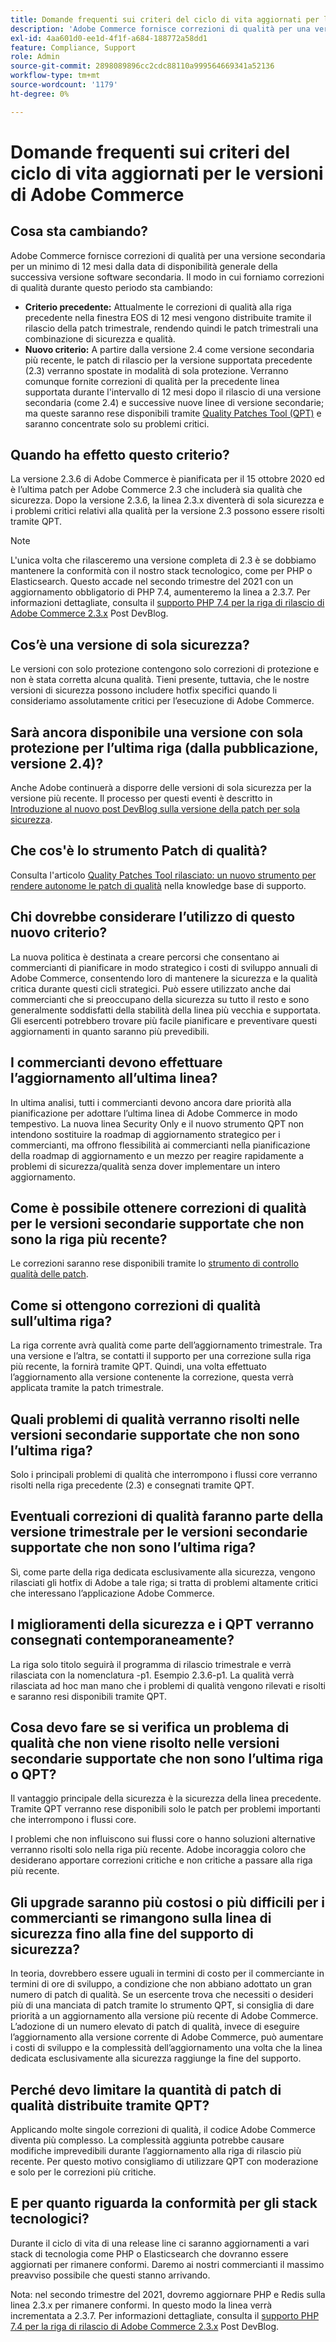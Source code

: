 ```yaml
---
title: Domande frequenti sui criteri del ciclo di vita aggiornati per le versioni di Adobe Commerce
description: 'Adobe Commerce fornisce correzioni di qualità per una versione secondaria per un minimo di 12 mesi dalla data di disponibilità generale della successiva versione software secondaria. Il modo in cui forniamo correzioni di qualità durante questo periodo sta cambiando:'
exl-id: 4aa601d0-ee1d-4f1f-a684-188772a58dd1
feature: Compliance, Support
role: Admin
source-git-commit: 2898089896cc2cdc88110a999564669341a52136
workflow-type: tm+mt
source-wordcount: '1179'
ht-degree: 0%

---
```


# Domande frequenti sui criteri del ciclo di vita aggiornati per le versioni di Adobe Commerce

## Cosa sta cambiando?

Adobe Commerce fornisce correzioni di qualità per una versione secondaria per un minimo di 12 mesi dalla data di disponibilità generale della successiva versione software secondaria. Il modo in cui forniamo correzioni di qualità durante questo periodo sta cambiando:

* **Criterio precedente:** Attualmente le correzioni di qualità alla riga precedente nella finestra EOS di 12 mesi vengono distribuite tramite il rilascio della patch trimestrale, rendendo quindi le patch trimestrali una combinazione di sicurezza e qualità.
* **Nuovo criterio:** A partire dalla versione 2.4 come versione secondaria più recente, le patch di rilascio per la versione supportata precedente (2.3) verranno spostate in modalità di sola protezione. Verranno comunque fornite correzioni di qualità per la precedente linea supportata durante l&#39;intervallo di 12 mesi dopo il rilascio di una versione secondaria (come 2.4) e successive nuove linee di versione secondarie; ma queste saranno rese disponibili tramite [Quality Patches Tool (QPT)](https://experienceleague.adobe.com/it/docs/commerce-operations/tools/quality-patches-tool/quality-patches-tool-to-self-serve-quality-patches) e saranno concentrate solo su problemi critici.

## Quando ha effetto questo criterio?

La versione 2.3.6 di Adobe Commerce è pianificata per il 15 ottobre 2020 ed è l’ultima patch per Adobe Commerce 2.3 che includerà sia qualità che sicurezza. Dopo la versione 2.3.6, la linea 2.3.x diventerà di sola sicurezza e i problemi critici relativi alla qualità per la versione 2.3 possono essere risolti tramite QPT.

>[!NOTE]
>
>L&#39;unica volta che rilasceremo una versione completa di 2.3 è se dobbiamo mantenere la conformità con il nostro stack tecnologico, come per PHP o Elasticsearch. Questo accade nel secondo trimestre del 2021 con un aggiornamento obbligatorio di PHP 7.4, aumenteremo la linea a 2.3.7. Per informazioni dettagliate, consulta il [supporto PHP 7.4 per la riga di rilascio di Adobe Commerce 2.3.x](https://community.magento.com/t5/Magento-DevBlog/PHP-7-4-support-for-Magento-2-3-x-release-line/ba-p/458946) Post DevBlog.

## Cos’è una versione di sola sicurezza?

Le versioni con solo protezione contengono solo correzioni di protezione e non è stata corretta alcuna qualità. Tieni presente, tuttavia, che le nostre versioni di sicurezza possono includere hotfix specifici quando li consideriamo assolutamente critici per l’esecuzione di Adobe Commerce.

## Sarà ancora disponibile una versione con sola protezione per l’ultima riga (dalla pubblicazione, versione 2.4)?

Anche Adobe continuerà a disporre delle versioni di sola sicurezza per la versione più recente. Il processo per questi eventi è descritto in [Introduzione al nuovo post DevBlog sulla versione della patch per sola sicurezza](https://community.magento.com/t5/Magento-DevBlog/Introducing-the-New-Security-only-Patch-Release/ba-p/141287).

## Che cos&#39;è lo strumento Patch di qualità?

Consulta l&#39;articolo [Quality Patches Tool rilasciato: un nuovo strumento per rendere autonome le patch di qualità](https://experienceleague.adobe.com/it/docs/commerce-operations/tools/quality-patches-tool/quality-patches-tool-to-self-serve-quality-patches) nella knowledge base di supporto.

## Chi dovrebbe considerare l’utilizzo di questo nuovo criterio?

La nuova politica è destinata a creare percorsi che consentano ai commercianti di pianificare in modo strategico i costi di sviluppo annuali di Adobe Commerce, consentendo loro di mantenere la sicurezza e la qualità critica durante questi cicli strategici. Può essere utilizzato anche dai commercianti che si preoccupano della sicurezza su tutto il resto e sono generalmente soddisfatti della stabilità della linea più vecchia e supportata. Gli esercenti potrebbero trovare più facile pianificare e preventivare questi aggiornamenti in quanto saranno più prevedibili.

## I commercianti devono effettuare l’aggiornamento all’ultima linea?

In ultima analisi, tutti i commercianti devono ancora dare priorità alla pianificazione per adottare l’ultima linea di Adobe Commerce in modo tempestivo. La nuova linea Security Only e il nuovo strumento QPT non intendono sostituire la roadmap di aggiornamento strategico per i commercianti, ma offrono flessibilità ai commercianti nella pianificazione della roadmap di aggiornamento e un mezzo per reagire rapidamente a problemi di sicurezza/qualità senza dover implementare un intero aggiornamento.

## Come è possibile ottenere correzioni di qualità per le versioni secondarie supportate che non sono la riga più recente?

Le correzioni saranno rese disponibili tramite lo [strumento di controllo qualità delle patch](https://experienceleague.adobe.com/en/docs/commerce-operations/tools/quality-patches-tool/quality-patches-tool-to-self-serve-quality-patche).

## Come si ottengono correzioni di qualità sull’ultima riga?

La riga corrente avrà qualità come parte dell’aggiornamento trimestrale. Tra una versione e l’altra, se contatti il supporto per una correzione sulla riga più recente, la fornirà tramite QPT. Quindi, una volta effettuato l’aggiornamento alla versione contenente la correzione, questa verrà applicata tramite la patch trimestrale.

## Quali problemi di qualità verranno risolti nelle versioni secondarie supportate che non sono l’ultima riga?

Solo i principali problemi di qualità che interrompono i flussi core verranno risolti nella riga precedente (2.3) e consegnati tramite QPT.

## Eventuali correzioni di qualità faranno parte della versione trimestrale per le versioni secondarie supportate che non sono l’ultima riga?

Sì, come parte della riga dedicata esclusivamente alla sicurezza, vengono rilasciati gli hotfix di Adobe a tale riga; si tratta di problemi altamente critici che interessano l’applicazione Adobe Commerce.

## I miglioramenti della sicurezza e i QPT verranno consegnati contemporaneamente?

La riga solo titolo seguirà il programma di rilascio trimestrale e verrà rilasciata con la nomenclatura -p1. Esempio 2.3.6-p1. La qualità verrà rilasciata ad hoc man mano che i problemi di qualità vengono rilevati e risolti e saranno resi disponibili tramite QPT.

## Cosa devo fare se si verifica un problema di qualità che non viene risolto nelle versioni secondarie supportate che non sono l’ultima riga o QPT?

Il vantaggio principale della sicurezza è la sicurezza della linea precedente. Tramite QPT verranno rese disponibili solo le patch per problemi importanti che interrompono i flussi core.

I problemi che non influiscono sui flussi core o hanno soluzioni alternative verranno risolti solo nella riga più recente. Adobe incoraggia coloro che desiderano apportare correzioni critiche e non critiche a passare alla riga più recente.

## Gli upgrade saranno più costosi o più difficili per i commercianti se rimangono sulla linea di sicurezza fino alla fine del supporto di sicurezza?

In teoria, dovrebbero essere uguali in termini di costo per il commerciante in termini di ore di sviluppo, a condizione che non abbiano adottato un gran numero di patch di qualità. Se un esercente trova che necessiti o desideri più di una manciata di patch tramite lo strumento QPT, si consiglia di dare priorità a un aggiornamento alla versione più recente di Adobe Commerce. L’adozione di un numero elevato di patch di qualità, invece di eseguire l’aggiornamento alla versione corrente di Adobe Commerce, può aumentare i costi di sviluppo e la complessità dell’aggiornamento una volta che la linea dedicata esclusivamente alla sicurezza raggiunge la fine del supporto.

## Perché devo limitare la quantità di patch di qualità distribuite tramite QPT?

Applicando molte singole correzioni di qualità, il codice Adobe Commerce diventa più complesso. La complessità aggiunta potrebbe causare modifiche imprevedibili durante l’aggiornamento alla riga di rilascio più recente. Per questo motivo consigliamo di utilizzare QPT con moderazione e solo per le correzioni più critiche.

## E per quanto riguarda la conformità per gli stack tecnologici?

Durante il ciclo di vita di una release line ci saranno aggiornamenti a vari stack di tecnologia come PHP o Elasticsearch che dovranno essere aggiornati per rimanere conformi. Daremo ai nostri commercianti il massimo preavviso possibile che questi stanno arrivando.

Nota: nel secondo trimestre del 2021, dovremo aggiornare PHP e Redis sulla linea 2.3.x per rimanere conformi. In questo modo la linea verrà incrementata a 2.3.7. Per informazioni dettagliate, consulta il [supporto PHP 7.4 per la riga di rilascio di Adobe Commerce 2.3.x](https://community.magento.com/t5/Magento-DevBlog/PHP-7-4-support-for-Magento-2-3-x-release-line/ba-p/458946) Post DevBlog.

